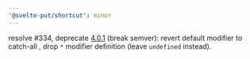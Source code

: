 ```yaml
---
'@svelte-put/shortcut': minor
---
```


resolve #334, deprecate [4.0.1](https://github.com/vnphanquang/svelte-put/releases/tag/%40svelte-put/shortcut%404.0.1) (break semver): revert default modifier to catch-all , drop `*` modifier definition (leave `undefined` instead).

